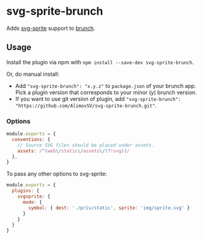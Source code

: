 # svg-sprite-brunch
Adds [svg-sprite](https://github.com/jkphl/svg-sprite) support to [brunch](http://brunch.io).

## Usage
Install the plugin via npm with `npm install --save-dev svg-sprite-brunch`.

Or, do manual install:

* Add `"svg-sprite-brunch": "x.y.z"` to `package.json` of your brunch app.
  Pick a plugin version that corresponds to your minor (y) brunch version.
* If you want to use git version of plugin, add
`"svg-sprite-brunch": "https://github.com/AlimovSV/svg-sprite-brunch.git"`.

### Options

```javascript
module.exports = {
  conventions: {
    // Source SVG files should be placed under assets.
    assets: /^(web\/static\/assets\/(?!svg))/
  },
}
```

To pass any other options to svg-sprite:

```javascript
module.exports = {
  plugins: {
    svgsprite: {
      mode: {
        symbol: { dest: './priv/static', sprite: 'img/sprite.svg' }
      }
    }
  }
}
```
